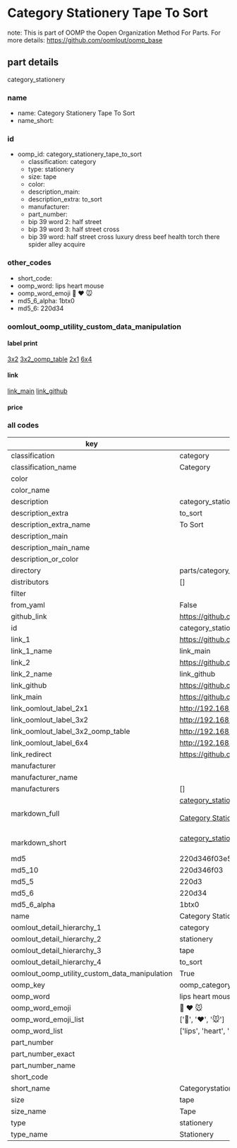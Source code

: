 # Category Stationery Tape To Sort  

note: This is part of OOMP the Oopen Organization Method For Parts. For more details: https://github.com/oomlout/oomp_base

##  part details
  



category_stationery



### name
* name: Category Stationery Tape To Sort
* name_short: 
### id
* oomp_id: category_stationery_tape_to_sort
  * classification: category
  * type: stationery
  * size: tape
  * color: 
  * description_main: 
  * description_extra: to_sort
  * manufacturer: 
  * part_number: 
  * bip 39 word 2: half street
  * bip 39 word 3: half street cross
  * bip 39 word: half street cross luxury dress beef health torch there spider alley acquire

### other_codes
* short_code: 
* oomp_word: lips heart mouse
* oomp_word_emoji :lips: :heart: :mouse:
* md5_6_alpha: 1btx0
* md5_6: 220d34






### oomlout_oomp_utility_custom_data_manipulation
#### label print
[3x2](http://192.168.1.245:1112/?label=oomp%201btx0)
[3x2_oomp_table](http://192.168.1.108:1112/?label=oomp%201btx0)
[2x1](http://192.168.1.242:1112/?label=oomp%201btx0)
[6x4](http://192.168.1.55:1112/?label=oomp%201btx0)    

#### link

[link_main](https://github.com/oomlout/oomlout_oomp_version_1_messy/tree/main/parts/category_stationery_tape_to_sort) [link_github](https://github.com/oomlout/oomlout_oomp_version_1_messy/tree/main/parts/category_stationery_tape_to_sort)                             

#### price







### all codes 
| key | value |  
| --- | --- |  
| classification | category |  
| classification_name | Category |  
| color |  |  
| color_name |  |  
| description | category_stationery |  
| description_extra | to_sort |  
| description_extra_name | To Sort |  
| description_main |  |  
| description_main_name |  |  
| description_or_color |   |  
| directory | parts/category_stationery_tape_to_sort |  
| distributors | [] |  
| filter |  |  
| from_yaml | False |  
| github_link | https://github.com/oomlout/oomlout_oomp_part_src/tree/main/parts/category_stationery_tape_to_sort |  
| id | category_stationery_tape_to_sort |  
| link_1 | https://github.com/oomlout/oomlout_oomp_version_1_messy/tree/main/parts/category_stationery_tape_to_sort |  
| link_1_name | link_main |  
| link_2 | https://github.com/oomlout/oomlout_oomp_version_1_messy/tree/main/parts/category_stationery_tape_to_sort |  
| link_2_name | link_github |  
| link_github | https://github.com/oomlout/oomlout_oomp_version_1_messy/tree/main/parts/category_stationery_tape_to_sort |  
| link_main | https://github.com/oomlout/oomlout_oomp_version_1_messy/tree/main/parts/category_stationery_tape_to_sort |  
| link_oomlout_label_2x1 | http://192.168.1.242:1112/?label=oomp%201btx0 |  
| link_oomlout_label_3x2 | http://192.168.1.245:1112/?label=oomp%201btx0 |  
| link_oomlout_label_3x2_oomp_table | http://192.168.1.108:1112/?label=oomp%201btx0 |  
| link_oomlout_label_6x4 | http://192.168.1.55:1112/?label=oomp%201btx0 |  
| link_redirect | https://github.com/oomlout/oomlout_oomp_version_1_messy/tree/main/parts/category_stationery_tape_to_sort |  
| manufacturer |  |  
| manufacturer_name |  |  
| manufacturers | [] |  
| markdown_full | [category_stationery_tape_to_sort](none)<br>[](none)<br>[Category Stationery Tape To Sort](none)<br><br> |  
| markdown_short | [category_stationery_tape_to_sort](none)<br><br> |  
| md5 | 220d346f03e54d44502158546835bb43 |  
| md5_10 | 220d346f03 |  
| md5_5 | 220d3 |  
| md5_6 | 220d34 |  
| md5_6_alpha | 1btx0 |  
| name | Category Stationery Tape To Sort |  
| oomlout_detail_hierarchy_1 | category |  
| oomlout_detail_hierarchy_2 | stationery |  
| oomlout_detail_hierarchy_3 | tape |  
| oomlout_detail_hierarchy_4 | to_sort |  
| oomlout_oomp_utility_custom_data_manipulation | True |  
| oomp_key | oomp_category_stationery_tape_to_sort |  
| oomp_word | lips heart mouse |  
| oomp_word_emoji | :lips: :heart: :mouse: |  
| oomp_word_emoji_list | [':lips:', ':heart:', ':mouse:'] |  
| oomp_word_list | ['lips', 'heart', 'mouse'] |  
| part_number |  |  
| part_number_exact |  |  
| part_number_name |  |  
| short_code |  |  
| short_name | Categorystationery |  
| size | tape |  
| size_name | Tape |  
| type | stationery |  
| type_name | Stationery |  
